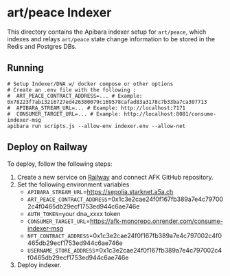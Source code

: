 # art/peace Indexer

This directory contains the Apibara indexer setup for `art/peace`, which indexes and relays `art/peace` state change information to be stored in the Redis and Postgres DBs.

## Running

```
# Setup Indexer/DNA w/ docker compose or other options
# Create an .env file with the following :
#  ART_PEACE_CONTRACT_ADDRESS=... # Example: 0x78223f7ab13216727ed426380079c169578cafad83a3178c7b33ba7ca307713
#  APIBARA_STREAM_URL=... # Example: http://localhost:7171
#  CONSUMER_TARGET_URL=... # Example: http://localhost:8081/consume-indexer-msg
apibara run scripts.js --allow-env indexer.env --allow-net
```

## Deploy on Railway

To deploy, follow the following steps:

1.  Create a new service on [Railway](https://railway.app/) and connect AFK GitHub repository.
2.  Set the following environment variables
    - `APIBARA_STREAM_URL`=https://sepolia.starknet.a5a.ch
    - `ART_PEACE_CONTRACT_ADDRESS`=0x1c3e2cae24f0f167fb389a7e4c797002c4f0465db29ecf1753ed944c6ae746e
    - `AUTH_TOKEN`=your dna_xxxx token
    - `CONSUMER_TARGET_URL`=https://afk-monorepo.onrender.com/consume-indexer-msg
    - `NFT_CONTRACT_ADDRESS`=0x1c3e2cae24f0f167fb389a7e4c797002c4f0465db29ecf1753ed944c6ae746e
    - `USERNAME_STORE_ADDRESS`=0x1c3e2cae24f0f167fb389a7e4c797002c4f0465db29ecf1753ed944c6ae746e
3.  Deploy indexer.
